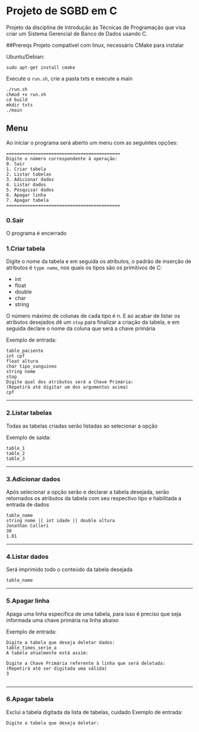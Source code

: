 # Projeto de SGBD em C
Projeto da disciplina de Introdução às Técnicas de Programação que visa criar um Sistema Gerencial de Banco de Dados usando C.

##Prereqs
Projeto compatível com linux, necessário CMake para instalar

Ubuntu/Debian:
```
sudo apt-get install cmake
```

Execute o `run.sh`, crie a pasta txts e execute a main
```
./run.sh
chmod +x run.sh
cd build
mkdir txts
./main
```

## Menu
Ao iniciar o programa será aberto um menu com as seguintes opções:
```
===========================================
Digite o número correspondente à operação:
0. Sair
1. Criar tabela
2. Listar tabelas
3. Adicionar dados
4. Listar dados
5. Pesquisar dados
6. Apagar linha
7. Apagar tabela
===========================================
```
### 0.Sair
O programa é encerrado

### 1.Criar tabela
Digite o nome da tabela e em seguida os atributos, o padrão de inserção de atributos é `type name`, nos quais os tipos são os primitivos de C:
* int
* float
* double
* char
* string

O número máximo de colunas de cada tipo é n. E ao acabar de listar os atributos desejados dê um `stop` para finalizar a criação da tabela, e em seguida declare o nome da coluna que será a chave primária

Exemplo de entrada:
```
table_paciente
int cpf
float altura
char tipo_sanguineo
string nome
stop
Digite qual dos atributos será a Chave Primária:
(Repetirá até digitar um dos argumentos acima)
cpf
```
***
### 2.Listar tabelas
Todas as tabelas criadas serão listadas ao selecionar a opção

Exemplo de saída:
```
table_1
table_2
table_3
```
***
### 3.Adicionar dados
Após selecionar a opção serão e declarar a tabela desejada, serão retornados os atributos da tabela com seu respectivo tipo e habilitada a entrada de dados
```
table_name
string nome || int idade || double altura
Jonathan Calleri
30
1.81
```
***
### 4.Listar dados
Será imprimido todo o conteúdo da tabela desejada
```
table_name
```
***
### 5.Apagar linha
Apaga uma linha específica de uma tabela, para isso é preciso que seja informada uma chave primária na linha abaixo

Exemplo de entrada:
```
Digite a tabela que deseja deletar dados:
table_times_serie_a
A tabela atualmente está assim:

Digite a Chave Primária referente à linha que será deletada:
(Repetirá até ser digitada uma válida)
3


```
***
### 6.Apagar tabela
Exclui a tabela digitada da lista de tabelas, cuidado
Exemplo de entrada:
```
Digite a tabela que deseja deletar:

```
